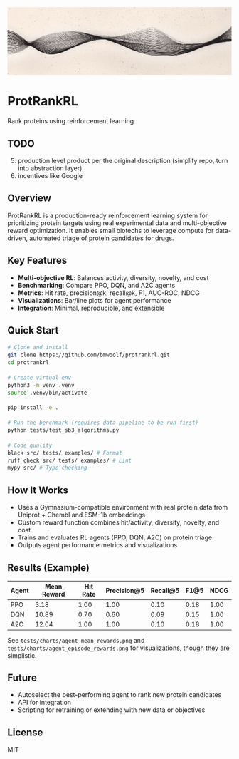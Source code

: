![Banner](assets/github_banner.png)

# ProtRankRL

Rank proteins using reinforcement learning

## TODO
5. production level product per the original description (simplify repo, turn into abstraction layer)
6. incentives like Google

## Overview
ProtRankRL is a production-ready reinforcement learning system for prioritizing protein targets using real experimental data and multi-objective reward optimization. It enables small biotechs to leverage compute for data-driven, automated triage of protein candidates for drugs.

## Key Features
- **Multi-objective RL**: Balances activity, diversity, novelty, and cost
- **Benchmarking**: Compare PPO, DQN, and A2C agents
- **Metrics**: Hit rate, precision@k, recall@k, F1, AUC-ROC, NDCG
- **Visualizations**: Bar/line plots for agent performance
- **Integration**: Minimal, reproducible, and extensible

## Quick Start
```bash
# Clone and install
git clone https://github.com/bmwoolf/protrankrl.git
cd protrankrl

# Create virtual env
python3 -m venv .venv
source .venv/bin/activate

pip install -e .

# Run the benchmark (requires data pipeline to be run first)
python tests/test_sb3_algorithms.py

# Code quality 
black src/ tests/ examples/ # Format 
ruff check src/ tests/ examples/ # Lint
mypy src/ # Type checking
```

## How It Works
- Uses a Gymnasium-compatible environment with real protein data from Uniprot + Chembl and ESM-1b embeddings
- Custom reward function combines hit/activity, diversity, novelty, and cost
- Trains and evaluates RL agents (PPO, DQN, A2C) on protein triage
- Outputs agent performance metrics and visualizations

## Results (Example)
| Agent | Mean Reward | Hit Rate | Precision@5 | Recall@5 | F1@5 | NDCG |
|-------|-------------|----------|-------------|----------|------|------|
| PPO   | 3.18        | 1.00     | 1.00        | 0.10     | 0.18 | 1.00 |
| DQN   | 10.89       | 0.70     | 0.60        | 0.09     | 0.15 | 1.00 |
| A2C   | 12.04       | 1.00     | 1.00        | 0.10     | 0.18 | 1.00 |

See `tests/charts/agent_mean_rewards.png` and `tests/charts/agent_episode_rewards.png` for visualizations, though they are simplistic.

## Future
- Autoselect the best-performing agent to rank new protein candidates
- API for integration
- Scripting for retraining or extending with new data or objectives

## License
MIT